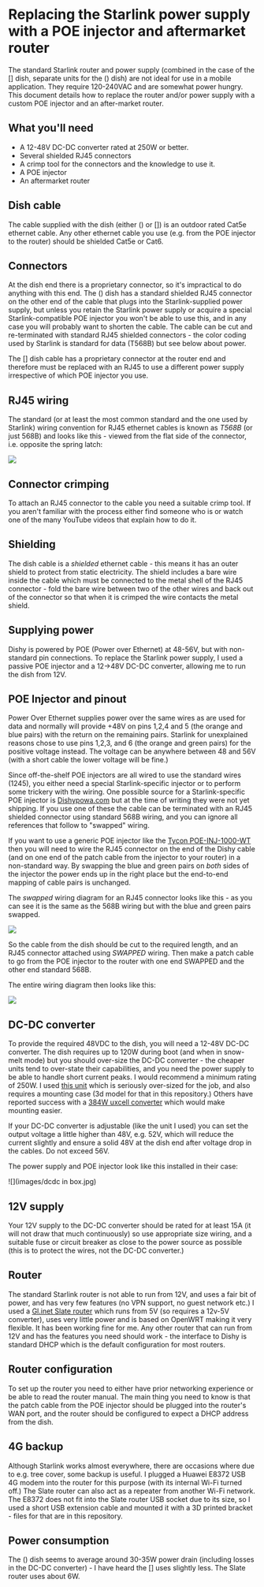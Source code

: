 # Replacing the Starlink power supply with a POE injector and aftermarket router

The standard Starlink router and power supply (combined in the case of the [] dish, separate units for the () dish) are
not ideal for use in a mobile application. They require 120-240VAC and are somewhat power hungry. This document details
how to replace
the router and/or power supply with a custom POE injector and an after-market router.

## What you'll need

* A 12-48V DC-DC converter rated at 250W or better.
* Several shielded RJ45 connectors
* A crimp tool for the connectors and the knowledge to use it.
* A POE injector
* An aftermarket router

## Dish cable

The cable supplied with the dish (either () or []) is an outdoor rated Cat5e ethernet cable. Any other ethernet cable
you use (e.g. from the POE injector to the router) should be shielded Cat5e or Cat6.

## Connectors

At the dish end there
is a proprietary connector, so it's impractical to do anything with this end. The () dish has a standard shielded RJ45
connector on the other end of the cable that plugs into the Starlink-supplied power supply, but
unless you retain the Starlink power supply or acquire a special Starlink-compatible POE injector you won't be able to
use this, and in any case you will probably want to shorten the cable. The cable can be cut and
re-terminated with standard RJ45 shielded connectors - the color coding used by Starlink is standard for data (T568B)
but see below about power.

The [] dish cable has a proprietary connector at the router end and therefore must be replaced with an RJ45 to use a different
power supply irrespective of which POE injector you use.

## RJ45 wiring

The standard (or at least the most common standard and the one used by Starlink) wiring convention for RJ45 ethernet
cables is known as _T568B_ (or just 568B) and looks like this - viewed from the flat
side of the connector, i.e. opposite the spring latch:

![](images/568B.jpg)

## Connector crimping

To attach an RJ45 connector to the cable you need a suitable crimp tool. If you aren't familiar with the process either
find
someone who is or watch one of the many YouTube videos that explain how to do it.

## Shielding

The dish cable is a _shielded_ ethernet cable - this means it has an outer shield to protect from static electricity.
The shield includes a bare wire inside the cable which must be connected to the metal shell of the RJ45 connector - fold
the bare wire between two of the other wires and back out of the connector so that when it is crimped the wire contacts
the metal shield.

## Supplying power

Dishy is powered by POE (Power over Ethernet) at 48-56V, but with non-standard pin connections.
To replace the Starlink power supply, I used a passive POE injector
and a 12->48V DC-DC converter, allowing me to run the dish from 12V.

## POE Injector and pinout

Power Over Ethernet supplies power over the same wires as are used for data and normally will provide +48V on pins 1,2,4
and 5 (the orange and blue pairs) with the return on the remaining pairs. Starlink for unexplained reasons chose to use
pins 1,2,3, and 6 (the orange and green pairs) for the positive voltage instead. The voltage can be anywhere between 48
and 56V (with a short cable the lower voltage will be fine.)

Since off-the-shelf POE injectors are all wired to use the standard wires (1245), you either need a special
Starlink-specific injector
or to perform some trickery with the wiring. One possible source for a Starlink-specific POE injector is
[Dishypowa.com](https://dishypowa.com/) but at the time of writing they were not yet shipping. If you use one of these
the cable can be terminated with an RJ45
shielded connector using standard 568B wiring, and you can ignore all references that follow to "swapped" wiring.

If you want to use a generic POE injector like the
[Tycon POE-INJ-1000-WT](https://www.tyconsystems.com/poe-inj-1000-wt) then you will need to wire the RJ45 connector
on the end of the Dishy cable (and on one end of the patch cable from the injector to your router) in a non-standard
way.
By swapping the blue and green pairs on *both* sides of
the injector the power ends up in the right place but the end-to-end mapping of cable pairs is unchanged.

The _swapped_ wiring diagram for an RJ45 connector looks like this - as you can see it is the same as the 568B wiring
but with the blue and green pairs swapped.

![](images/568-swapped.jpg)

So the cable from the dish should be cut to the required length, and an RJ45 connector attached using _SWAPPED_ wiring.
Then make a patch cable to go from the POE injector to the router with one end SWAPPED and the other end standard 568B.

The entire wiring diagram then looks like this:

![](images/Circuit.jpg)

## DC-DC converter

To provide the required 48VDC to the dish, you will need a 12-48V
DC-DC converter. The dish requires up to 120W during boot (and when in snow-melt mode) but you should over-size the
DC-DC converter - the cheaper units tend to over-state their capabilities, and you need the power supply to be able to
handle short current peaks. I would recommend a minimum rating of 250W. I used
[this unit](https://www.amazon.com.au/gp/product/B09HV9GLMB)
which is seriously over-sized for the job, and also requires a mounting case (3d model for that in this repository.)
Others have reported
success with
a [384W uxcell converter](https://www.amazon.com.au/uxcell-Big-Size-Waterproof-Converter-Regulator/dp/B01LYVSL53)
which would make mounting easier.

If your DC-DC converter is adjustable (like the unit I used) you can set the
output voltage a little higher than 48V, e.g. 52V, which will
reduce the current slightly and ensure a solid 48V at the dish end
after voltage drop in the cables. Do not exceed 56V.

The power supply and POE injector look like this installed in their case:

![](images/dcdc in box.jpg)

## 12V supply

Your 12V supply to the DC-DC converter should be rated for at least 15A (it will not draw that much continuously) so use
appropriate size wiring, and a suitable fuse or circuit breaker as close to the power source as possible (this is to
protect the wires, not the DC-DC converter.)

## Router

The standard Starlink router is not able to run from 12V, and uses
a fair bit of power, and has very few features (no VPN support, no guest network etc.) I used
a [Gl.inet Slate router](https://www.amazon.com.au/GL-iNet-GL-AR750S-Ext-Gigabit-pre-Installed-Included/dp/B07GBXMBQF)
which runs from 5V (so requires a 12v-5V converter), uses very little power and is based on OpenWRT making it very
flexible. It has been working fine for me. Any other router that can run from 12V and has the features you need should
work - the interface to Dishy is standard DHCP which is the default configuration for most routers.

## Router configuration

To set up the router you need to either have prior networking experience or be able to read the router manual. The main
thing you need to know is that the patch cable from the POE injector should be plugged into the router's WAN port, and
the router should be configured to expect a DHCP address from the dish.

## 4G backup

Although Starlink works almost everywhere, there are occasions where due to e.g. tree cover, some backup is useful. I
plugged a
Huawei E8372 USB 4G modem into the router for this purpose (with its internal Wi-Fi turned off.) The Slate router can
also act as a repeater from another Wi-Fi network. The E8372 does not fit into the Slate router USB socket due to its
size, so I used a short USB extension cable and mounted it with a 3D printed bracket - files for that are in this
repository.

## Power consumption

The () dish seems to average around 30-35W power drain (including losses in the DC-DC converter) - I have heard the []
uses slightly less. The Slate router uses about 6W.

